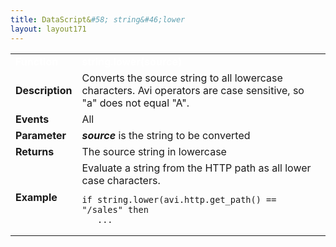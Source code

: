 ```yaml
---
title: DataScript&#58; string&#46;lower
layout: layout171
---
```

<table class="table table-hover table table-bordered table-hover">  
<tbody>       
<tr>   
<td><font size="3" color="white"><strong>Function</strong></font></td>
<td><font color="white"><b>string.lower(source)</b></font></td>
</tr>
<tr>   
<td><font size="3"><strong>Description</strong></font></td>
<td>Converts the source string to all lowercase characters.  Avi operators are case sensitive, so "a" does not equal "A".</td>
</tr>
<tr>   
<td><font size="3"><strong>Events</strong></font></td>
<td>All</td>
</tr>
<tr>   
<td><font size="3"><strong>Parameter</strong></font></td>
<td><strong><em>source</em> </strong>is the string to be converted</td>
</tr>
<tr>   
<td><font size="3"><strong>Returns</strong></font></td>
<td>The source string in lowercase</td>
</tr>
<tr>   
<td><font size="3"><strong>Example</strong></font></td>
<td>Evaluate a string from the HTTP path as all lower case characters.<br> 
<!-- Crayon Syntax Highlighter v2.7.1 --> <pre><code class="language-lua">if string.lower(avi.http.get_path() == "/sales" then
   ...</code></pre> 
<!-- [Format Time: 0.0018 seconds] --></td>
</tr>
</tbody>
</table> 
